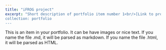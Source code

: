 ```yaml
---
title: "iFROG project"
excerpt: "Short description of portfolio item number 1<br/>[Link to project video](https://www.youtube.com/watch?v=1KYhJjmk5II)
collection: portfolio
---
```


This is an item in your portfolio. It can be have images or nice text. If you name the file .md, it will be parsed as markdown. If you name the file .html, it will be parsed as HTML. 
